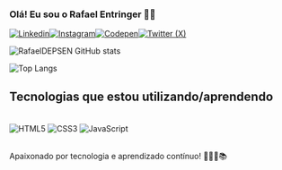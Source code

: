 ### Olá! Eu sou o Rafael Entringer 👋🏻

[![Linkedin](https://img.shields.io/badge/LinkedIn-0077B5?style=for-the-badge&logo=linkedin&logoColor=white)](https://www.linkedin.com/in/rafael-entringer-a7277a252/)[![Instagram](https://img.shields.io/badge/Instagram-E4405F?style=for-the-badge&logo=instagram&logoColor=white)](https://www.instagram.com/rafael.entringer?igsh=MTh0bXUyZHo5NTNxeQ==)[![Codepen](https://img.shields.io/badge/Codepen-000000?style=for-the-badge&logo=codepen&logoColor=white)](https://codepen.io/rafaeldepsen)[![Twitter (X)](https://img.shields.io/badge/Twitter-1DA1F2?style=for-the-badge&logo=twitter&logoColor=white)](https://twitter.com/rafaeldepsen)

![RafaelDEPSEN GitHub stats](https://github-readme-stats.vercel.app/api?username=rafaeldepsen&show_icons=true&theme=one_dark_pro)

![Top Langs](https://github-readme-stats.vercel.app/api/top-langs/?username=rafaeldepsen&layout=compact&theme=one_dark_pro)

## Tecnologias que estou utilizando/aprendendo

<div style="display: inline_block"><br/>
  <img align="center" alt="HTML5" src="https://img.shields.io/badge/HTML5-E34F26?style=for-the-badge&logo=html5&logoColor=white"/>
  <img align="center" alt="CSS3" src="https://img.shields.io/badge/CSS3-1572B6?style=for-the-badge&logo=css3&logoColor=white"/>
  <img align="center" alt="JavaScript" src="https://img.shields.io/badge/JavaScript-F7DF1E?style=for-the-badge&logo=javascript&logoColor=black"/>
</div><br/>

Apaixonado por tecnologia e aprendizado contínuo! 👨🏻‍💻📚
